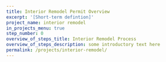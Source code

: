 ```yaml
---
title: Interior Remodel Permit Overview
excerpt: '[Short-term defintion]'
project_name: interior remodel
in_projects_menu: true
step_number: 0
overview_of_steps_title: Interior Remodel Process
overview_of_steps_description: some introductory text here
permalink: /projects/interior-remodel/
---
```


